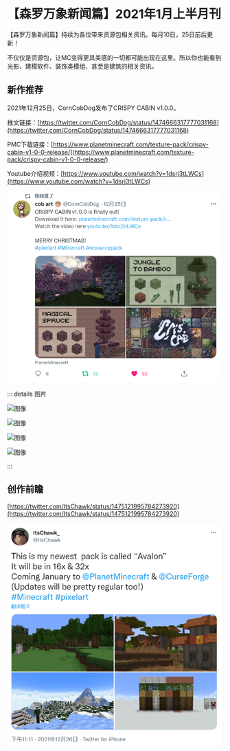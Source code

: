 # 【森罗万象新闻篇】2021年1月上半月刊

【森罗万象新闻篇】持续为各位带来资源包相关资讯。每月10日，25日前后更新！

不仅仅是资源包，让MC变得更具美感的一切都可能出现在这里。所以你也能看到光影、建模软件、装饰类模组、甚至是建筑的相关资讯。

## 新作推荐

2021年12月25日，CornCobDog发布了CRISPY CABIN v1.0.0。

推文链接：[https://twitter.com/CornCobDog/status/1474666317777031168](https://twitter.com/CornCobDog/status/1474666317777031168)

PMC下载链接：[https://www.planetminecraft.com/texture-pack/crispy-cabin-v1-0-0-release/](https://www.planetminecraft.com/texture-pack/crispy-cabin-v1-0-0-release/)

Youtube介绍视频：[https://www.youtube.com/watch?v=1dsrj3tLWCs](https://www.youtube.com/watch?v=1dsrj3tLWCs)

![image-20211228204708311](news_2.assets/image-20211228204708311.png)

::: details 图片

![图像](https://pbs.twimg.com/media/FHcPGo3UUAIEJrf?format=jpg&name=large)

![图像](https://pbs.twimg.com/media/FHcPLbpVcAAlMvx?format=jpg&name=large)

![图像](https://pbs.twimg.com/media/FHcPSznVQAEXe7N?format=jpg&name=large)

![图像](https://pbs.twimg.com/media/FHcPUx7VUAEjkm7?format=jpg&name=large)

:::

## 创作前瞻

[https://twitter.com/ItsChawk/status/1475121995784273920](https://twitter.com/ItsChawk/status/1475121995784273920)

![image-20211228205737085](news_2.assets/image-20211228205737085.png)
